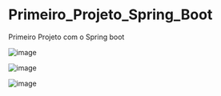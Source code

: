 # Primeiro_Projeto_Spring_Boot
Primeiro Projeto com o Spring boot

![image](https://user-images.githubusercontent.com/83645201/163659208-3a8aa087-b032-4427-bd84-96436684425f.png)


![image](https://user-images.githubusercontent.com/83645201/163659235-cb827828-d8ef-4588-b410-412998dec9a0.png)


![image](https://user-images.githubusercontent.com/83645201/163659255-9eb9bafa-755a-4ddd-a223-a91da31752b8.png)

